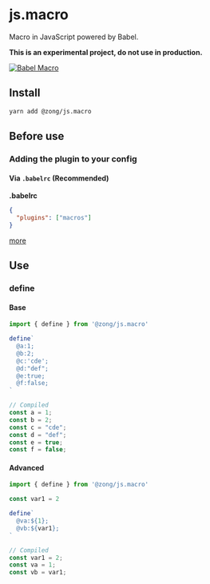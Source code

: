 # js.macro

Macro in JavaScript powered by Babel.

**This is an experimental project, do not use in production.**

[![Babel Macro](https://img.shields.io/badge/babel--macro-%F0%9F%8E%A3-f5da55.svg?style=flat-square)](https://github.com/kentcdodds/babel-plugin-macros)

## Install

```bash
yarn add @zong/js.macro
```

## Before use

### Adding the plugin to your config

#### Via `.babelrc` (Recommended)

**.babelrc**

```json
{
  "plugins": ["macros"]
}
```

[more](https://github.com/kentcdodds/babel-plugin-macros/blob/main/other/docs/user.md#adding-the-plugin-to-your-config)

## Use

### define

#### Base

```ts
import { define } from '@zong/js.macro'

define`
  @a:1;
  @b:2;
  @c:'cde';
  @d:"def";
  @e:true;
  @f:false;
`
```

```ts
// Compiled
const a = 1;
const b = 2;
const c = "cde";
const d = "def";
const e = true;
const f = false;
```

#### Advanced

```ts
import { define } from '@zong/js.macro'

const var1 = 2

define`
  @va:${1};
  @vb:${var1};
`
```

```ts
// Compiled
const var1 = 2;
const va = 1;
const vb = var1;
```
